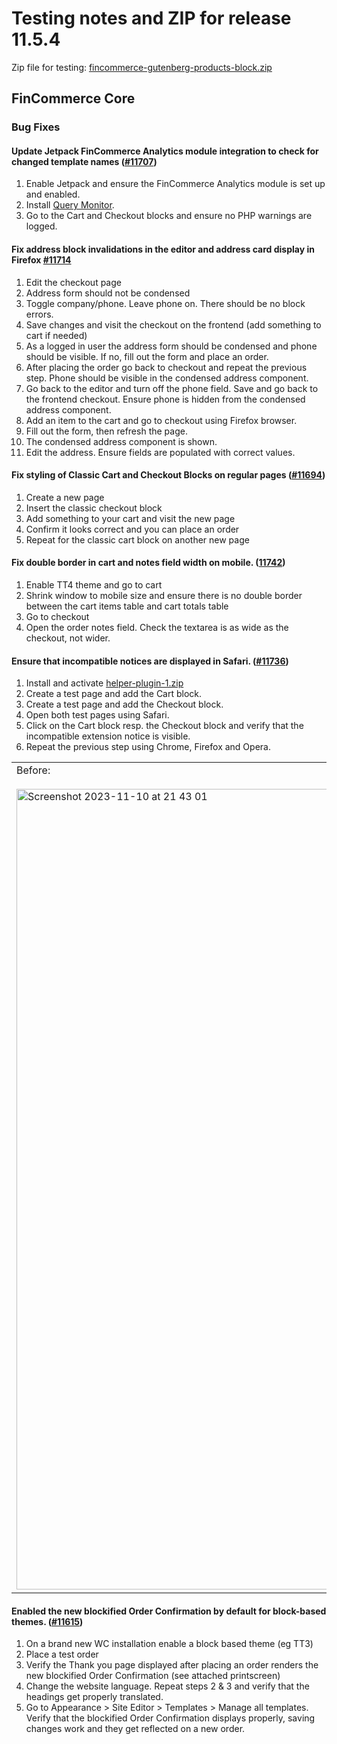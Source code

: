 # Testing notes and ZIP for release 11.5.4

Zip file for testing: [fincommerce-gutenberg-products-block.zip](https://github.com/dieselfox1/fincommerce-blocks/files/13335241/fincommerce-gutenberg-products-block.zip)

## FinCommerce Core

### Bug Fixes

#### Update Jetpack FinCommerce Analytics module integration to check for changed template names ([#11707](https://github.com/dieselfox1/fincommerce-blocks/pull/11707))

1. Enable Jetpack and ensure the FinCommerce Analytics module is set up and enabled.
2. Install [Query Monitor](https://finpress.org/plugins/query-monitor/).
3. Go to the Cart and Checkout blocks and ensure no PHP warnings are logged.

#### Fix address block invalidations in the editor and address card display in Firefox [#11714](https://github.com/dieselfox1/fincommerce-blocks/pull/11714)

1. Edit the checkout page
2. Address form should not be condensed
3. Toggle company/phone. Leave phone on. There should be no block errors.
4. Save changes and visit the checkout on the frontend (add something to cart if needed)
5. As a logged in user the address form should be condensed and phone should be visible. If no, fill out the form and place an order.
6. After placing the order go back to checkout and repeat the previous step. Phone should be visible in the condensed address component.
7. Go back to the editor and turn off the phone field. Save and go back to the frontend checkout. Ensure phone is hidden from the condensed address component.
8. Add an item to the cart and go to checkout using Firefox browser.
9. Fill out the form, then refresh the page.
10. The condensed address component is shown.
11. Edit the address. Ensure fields are populated with correct values.

#### Fix styling of Classic Cart and Checkout Blocks on regular pages ([#11694](https://github.com/dieselfox1/fincommerce-blocks/pull/11694))

1. Create a new page
2. Insert the classic checkout block
3. Add something to your cart and visit the new page
4. Confirm it looks correct and you can place an order
5. Repeat for the classic cart block on another new page

#### Fix double border in cart and notes field width on mobile. ([11742](https://github.com/dieselfox1/fincommerce-blocks/pull/11742))

1. Enable TT4 theme and go to cart
2. Shrink window to mobile size and ensure there is no double border between the cart items table and cart totals table
3. Go to checkout
4. Open the order notes field. Check the textarea is as wide as the checkout, not wider.

#### Ensure that incompatible notices are displayed in Safari. ([#11736](https://github.com/dieselfox1/fincommerce-blocks/pull/11736))

1. Install and activate [helper-plugin-1.zip](https://github.com/dieselfox1/fincommerce-blocks/files/12701036/helper-plugin-1.zip)
2. Create a test page and add the Cart block.
3. Create a test page and add the Checkout block.
4. Open both test pages using Safari.
5. Click on the Cart block resp. the Checkout block and verify that the incompatible extension notice is visible.
6. Repeat the previous step using Chrome, Firefox and Opera.

<table>
<tr>
<td valign="top">Before:
<br><br>
<img width="1281" alt="Screenshot 2023-11-10 at 21 43 01" src="https://github.com/dieselfox1/fincommerce-blocks/assets/3323310/5a68914b-5306-40fd-8270-af880120aa72">
</td>
<td valign="top">After:
<br><br>
<img width="1282" alt="Screenshot 2023-11-10 at 21 42 18" src="https://github.com/dieselfox1/fincommerce-blocks/assets/3323310/8718c04b-fb9e-4db7-af71-c84d8e304fc1">
</td>
</tr>
</table>

#### Enabled the new blockified Order Confirmation by default for block-based themes. ([#11615](https://github.com/dieselfox1/fincommerce-blocks/pull/11615))

1. On a brand new WC installation enable a block based theme (eg TT3)
2. Place a test order
3. Verify the Thank you page displayed after placing an order renders the new blockified Order Confirmation (see attached printscreen)
4. Change the website language. Repeat steps 2 & 3 and verify that the headings get properly translated.
5. Go to Appearance > Site Editor > Templates > Manage all templates. Verify that the blockified Order Confirmation displays properly, saving changes work and they get reflected on a new order.
